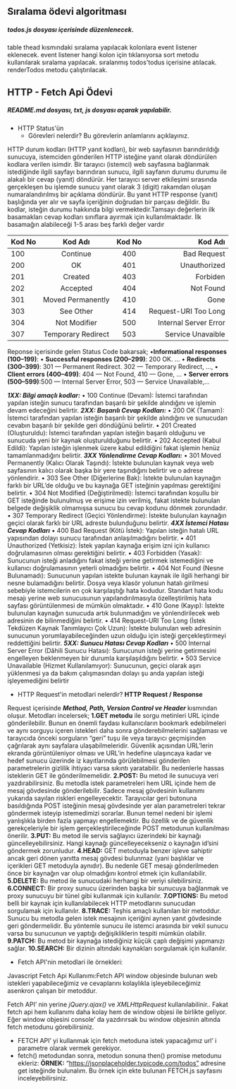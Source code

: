 ## Sıralama ödevi algoritması
##### todos.js dosyası içerisinde düzenlenecek.
table thead kısmındaki sıralama yapılacak kolonlara event listener eklenecek.
event listener hangi kolon için tıklanıyorsa sort metodu kullanılarak sıralama yapılacak.
sıralanmış todos'todus içerisine atılacak.
renderTodos metodu çalıştırılacak.


## HTTP - Fetch Api Ödevi

##### README.md dosyası, txt, js dosyası açarak yapılabilir.

* HTTP Status'ün 
  * Görevleri nelerdir? Bu görevlerin anlamlarını açıklayınız.

HTTP durum kodları (HTTP yanıt kodları), bir web sayfasının barındırıldığı sunucuya, istemciden gönderilen HTTP isteğine yanıt olarak döndürülen kodlara verilen isimdir. 
Bir tarayıcı (istemci) web sayfasına bağlanmak istediğinde ilgili sayfayı barındıran sunucu, ilgili sayfanın durumu durumu ile alakalı bir cevap (yanıt) döndürür. Her tarayıcı server etkileşimi sırasında gerçekleşen bu işlemde sunucu yanıt olarak 3 (digit) rakamdan oluşan numaralandırılmış bir açıklama döndürür. Bu yanıt HTTP response (yanıt) başlığında yer alır ve sayfa içeriğinin doğrudan bir parçası değildir.
Bu kodlar, isteğin durumu hakkında bilgi vermektedir.Tamsayı değerlerin ilk basamakları cevap kodları sınıflara ayırmak için kullanılmaktadır. İlk basamağın alabileceği 1-5 arası beş farklı değer vardır

| Kod No| Kod Adı|Kod No| Kod Adı|
| :--- | :---: | :---: | ---: |
| 100 | Continue | 400 | Bad Request |
| 200 | OK | 401 | Unauthorized |
| 201 | Created | 403 | Forbiden |
| 202 | Accepted | 404 | Not Found |
| 301 | Moved Permanently | 410 | Gone |
| 303 | See Other | 414 | Request-URI Too Long |
| 304 | Not Modifier | 500 | Internal Server Error |
| 307 | Temporary Redirect | 503 | Service Unavaible |

Reponse içerisinde gelen Status Code bakarsak;
•**Informational responses (100–199)**:
•	**Successful responses (200–299)**: 200 OK. …
•	**Redirects (300–399)**: 301 — Permanent Redirect. 302 — Temporary Redirect, …,
•	**Client errors (400–499)**: 404 — Not Found, 410 — Gone, …
•	**Server errors (500–599)**:500 — Internal Server Error, 503 — Service Unavailable,…


***1XX: Bilgi amaçlı kodlar:***
•	 100 Continue (Devam): İstemci tarafından yapılan isteğin sunucu tarafından başarılı bir şekilde alındığını ve işlemin devam edeceğini belirtir.
***2XX: Başarılı Cevap Kodları:***
•	 200 OK (Tamam): İstemci tarafından yapılan isteğin başarılı bir şekilde alındığını ve  sunucudan cevabın başarılı bir şekilde geri döndüğünü belirtir.
•	 201 Created (Oluşturuldu): İstemci tarafından yapılan isteğin başarılı olduğunu ve  sunucuda yeni bir kaynak oluşturulduğunu belirtir.
•	 202 Accepted (Kabul Edildi): Yapılan isteğin işlenmek üzere kabul edildiğini fakat işlemin henüz tamamlanmadığını belirtir.
***3XX Yönlendirme Cevap Kodları:***
•	 301 Moved Permanently (Kalıcı Olarak Taşındı): İstekte bulunulan kaynak veya web sayfasının kalıcı olarak başka bir yere taşındığını belirtir ve o adrese yönlendirir.
•	 303 See Other (Diğerlerine Bak): İstekte bulunulan kaynağın farklı bir URL’de olduğu ve bu kaynağa GET isteğinin yapılması gerektiğini belirtir.
•	 304 Not Modified (Değiştirilmedi): İstemci tarafından koşullu bir GET isteğinde bulunulmuş ve erişime izin verilmiş, fakat istekte bulunulan belgede değişiklik olmamışsa sunucu bu cevap kodunu dönmek zorundadır.
•	 307 Temporary Redirect (Geçici Yönlendirme): İstekte bulunulan kaynağın geçici olarak farklı bir URL adreste bulunduğunu belirtir.
***4XX İstemci Hatası Cevap Kodları***
•	 400 Bad Request (Kötü İstek): Yapılan isteğin hatalı URL yapısından dolayı sunucu tarafından anlaşılmadığını belirtir.
•	 401 Unauthorized (Yetkisiz): İstek yapılan kaynağa erişim izni için kullanıcı doğrulamasının olması gerektiğini belirtir.
•	 403 Forbidden (Yasak): Sunucunun isteği anladığını fakat isteği yerine getirmek istemediğini ve kullanıcı doğrulamasının yeterli olmadığını belirtir.
•	 404 Not Found (Nesne Bulunamadı): Sunucunun yapılan istekte bulunan kaynak ile ilgili herhangi bir nesne bulamadığını belirtir. Dosya veya klasör yolunun hatalı girilmesi sebebiyle istemcilerin en çok karşılaştığı hata kodudur. Standart hata kodu mesajı yerine web sunucusunun yapılandırılmasıyla özelleştirilmiş hata sayfası görüntülenmesi de mümkün olmaktadır.
•	 410 Gone (Kayıp): İstekte bulunulan kaynağın sunucuda artık bulunmadığını ve yönlendirilecek web adresinin de bilinmediğini belirtir.
•	 414 Request-URI Too Long (İstek Tekdüzen Kaynak Tanımlayıcı Çok Uzun): İstekte bulunulan web adresinin sunucunun yorumlayabileceğinden uzun olduğu için isteği gerçekleştirmeyi reddettiğini belirtir.
***5XX: Sunucu Hatası Cevap Kodları***
•	 500 Internal Server Error (Dâhili Sunucu Hatası): Sunucunun isteği yerine getirmesini engelleyen beklenmeyen bir durumla karşılaşıldığını belirtir.
•	 503 Service Unavailable (Hizmet Kullanılamıyor): Sunucunun, geçici olarak aşırı yüklenmesi ya da bakım çalışmasından dolayı şu anda yapılan isteği işleyemediğini belirtir
   
* HTTP Request'in metodlari  nelerdir? 
**HTTP Request / Response**

Request içerisinde ***Method, Path, Version Control ve Header*** kısmından oluşur. Metodları incelersek;
**1.GET metodu** ile sorgu metinleri URL içinde gönderilebilir. Bunun en önemli faydası kullanıcıların bookmark edebilmeleri ve aynı sorguyu içeren istekleri daha sonra gönderebilmelerini sağlaması ve tarayıcıda önceki sorguların “geri” tuşu ile veya tarayıcı geçmişinden çağrılarak aynı sayfalara ulaşabilmeleridir. Güvenlik açısından URL’lerin ekranda görüntüleniyor olması ve URL’in hedefine ulaşıncaya kadar ve hedef sunucu üzerinde iz kayıtlarında görülebilmesi gönderilen parametrelerin gizlilik ihtiyacı varsa sıkıntı yaratabilir. Bu nedenlerle hassas isteklerin GET ile gönderilmemelidir.
**2.POST:** Bu metod ile sunucuya veri yazdırabilirsiniz. Bu metodla istek parametreleri hem URL içinde hem de mesaj gövdesinde gönderilebilir. Sadece mesaj gövdesinin kullanımı yukarıda sayılan riskleri engelleyecektir. Tarayıcılar geri butonuna basıldığında POST isteğinin mesaj gövdesinde yer alan parametreleri tekrar göndermek isteyip istemedimizi sorarlar. Bunun temel nedeni bir işlemi yanlışlıkla birden fazla yapmayı engellemektir. Bu özellik ve de güvenlik gerekçeleriyle bir işlem gerçekleştirileceğinde POST metodunun kullanılması önerilir.
**3.PUT:** Bu metod ile servis sağlayıcı üzerindeki bir kaynağı güncelleyebilirsiniz. Hangi kaynağı güncelleyecekseniz o kaynağın id’sini göndermek zorunludur.
**4.HEAD:** GET metoduyla benzer işleve sahiptir ancak geri dönen yanıtta mesaj gövdesi bulunmaz (yani başlıklar ve içerikleri GET metoduyla aynıdır). Bu nedenle GET mesajı gönderilmeden önce bir kaynağın var olup olmadığını kontrol etmek için kullanılabilir.
**5.DELETE:** Bu metod ile sunucudaki herhangi bir veriyi silebilirsiniz.
**6.CONNECT:** Bir proxy sunucu üzerinden başka bir sunucuya bağlanmak ve proxy sunucuyu bir tünel gibi kullanmak için kullanılır.
**7.OPTIONS:** Bu metod belli bir kaynak için kullanılabilecek HTTP metodlarını sunucudan sorgulamak için kullanılır.
**8.TRACE:** Teşhis amaçlı kullanılan bir metoddur. Sunucu bu metodla gelen istek mesajının içeriğini aynen yanıt gövdesinde geri göndermelidir. Bu yöntemle sunucu ile istemci arasında bir vekil sunucu varsa bu sunucunun ve yaptığı değişikliklerin tespiti mümkün olabilir.
**9.PATCH:** Bu metod bir kaynağa istediğiniz küçük çaplı değişimi yapmanızı sağlar.
**10.SEARCH:** Bir dizinin altındaki kaynakları sorgulamak için kullanılır.

  
*  Fetch API'nin metodlari ile örnekleri:

Javascript Fetch Api Kullanımı:Fetch API window objesinde bulunan web istekleri yapabileceğimiz ve cevaplarını kolaylıkla işleyebileceğimiz asenkron çalışan bir metoddur.

Fetch API’ nin yerine *jQuery.ajax()* ve *XMLHttpRequest* kullanılabilinir.. Fakat fetch api hem kullanımı daha kolay hem de window objesi ile birlikte geliyor. Eğer window objesini console’ da yazdırırsak bu window objesinin altında fetch metodunu görebilirsiniz.
- FETCH API’ yi kullanmak için fetch metoduna istek yapacağımız url’ i parametre olarak vermek gerekiyor.
- fetch() metodundan sonra, metodun sonuna then() promise metodunu ekleriz:
**ÖRNEK:** “https://jsonplaceholder.typicode.com/todos” adresine get isteğinde bulunalım. Bu örnek için ekte bulunan FETCH.js sayfasını inceleyebilirsiniz.
